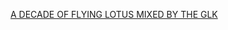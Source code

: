 ---
layout: post
wordpress_id: 391
wordpress_url: http://noesbueno.com/archives/391
date: '2009-12-26 13:00:38 -0600'
date_gmt: '2009-12-26 18:00:38 -0600'
body: |
  <p><a href="http://blog.turntablelab.com/2009/12/a_decade_of_flying_lotus_mixed.html">A DECADE OF FLYING LOTUS MIXED BY THE GLK</a></p>
---